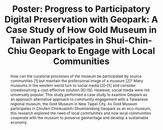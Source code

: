 ---
abstract: How can the curatorial processes of the museum be participated by source
  communities [1] but maintain the professional image of a museum [2]? Many museums
  in the western world turn to social media [3]–[5] and consider crowdsourcing a cost-effective
  solution [6]–[9]. However, social media were not universally popular. This study
  performed a case study to examine Geopark as an approach alternative approach to
  community engagement with a Taiwanese regional museum, the Gold Museum in New Taipei
  City. As Gold Museum participates in Chiufen-Chinkuashih-Shueinandong Geopark as
  an eco-museum, this research explored the need of local communities and how local
  communities cooperate with the museum to preserve geoheritage and develop a sustainable
  economy.
creators:
- Lin, Yi-Ting
date: null
document_url: https://az659834.vo.msecnd.net/eventsairwesteuprod/production-inconference-public/fc223a439e9347e49352b38a8bd6b81d
grand_parent: iPRES
institutions:
- Information Studies, University of Glasgow
keywords:
- community-engagement
- geopark
- sustainability
- participatory-digital-archive
- museum-communication
landing_page_url: null
language: eng
layout: publication
license: CC-BY 4.0 International
notes_url: null
parent: iPRES 2022
publication_type: poster
size: null
slides_url: null
source_name: iPRES
stream_url: null
title: 'Poster: Progress to Participatory Digital Preservation with Geopark: A Case
  Study of How Gold Museum in Taiwan Participates in Shui-Chin-Chiu Geopark to Engage
  with Local Communities'
year: 2022
---